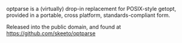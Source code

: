 optparse is a (virtually) drop-in replacement for POSIX-style getopt, provided in
a portable, cross platform, standards-compliant form.

Released into the public domain, and found at https://github.com/skeeto/optparse
